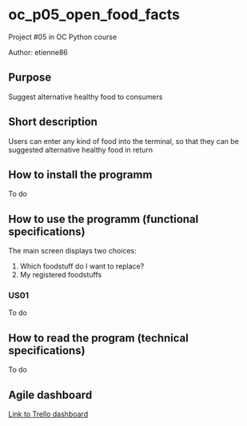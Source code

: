 # oc\_p05\_open\_food\_facts

Project #05 in OC Python course

Author: etienne86

## Purpose

Suggest alternative healthy food to consumers

## Short description

Users can enter any kind of food into the terminal, so that they can be suggested alternative healthy food in return

## How to install the programm

To do

## How to use the programm (functional specifications)

The main screen displays two choices:
1. Which foodstuff do I want to replace?
2. My registered foodstuffs

### US01

To do

## How to read the program (technical specifications)

To do

## Agile dashboard

[Link to Trello dashboard](https://trello.com/b/Q6r47F1d/e-barbier-oc-da-py-open-food-facts)
